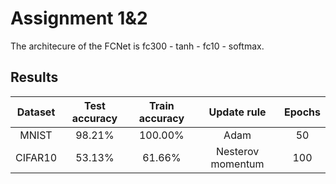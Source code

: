 # Assignment 1&2
The architecure of the FCNet is fc300 - tanh - fc10 - softmax.

## Results
| Dataset | Test accuracy | Train accuracy | Update rule | Epochs |
| :---: | :---: | :---: | :---: | :---: |
| MNIST | 98.21% | 100.00% | Adam | 50 |
| CIFAR10 | 53.13% | 61.66% | Nesterov momentum | 100 |
